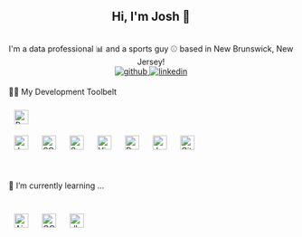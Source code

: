 ## <div align="center">Hi, I'm Josh 👋</div>  
<br/>
<div align="center">I'm a data professional 📊 and a sports guy ⚾ based in New Brunswick, New Jersey!</div>
<div align="center">
  <a href="https://github.com/whl0217" target="_blank">
    <img src=https://img.shields.io/badge/github-%2324292e.svg?&style=for-the-badge&logo=github&logoColor=white alt=github style="margin-bottom: 5px;" />
  </a>
  <a href="https://www.linkedin.com/in/wang-han-li-5b789913b" target="_blank">
    <img src=https://img.shields.io/badge/linkedin-%231E77B5.svg?&style=for-the-badge&logo=linkedin&logoColor=white alt=linkedin style="margin-bottom: 5px;" />
  </a>
</div>

👨‍💻 My Development Toolbelt

<a href="https://github.com/" target="_blank"><img style="margin: 10px" src="https://cdn.jsdelivr.net/gh/devicons/devicon@latest/icons/python/python-original-wordmark.svg" alt="Python" height="25" /></a>  
<a href="https://github.com/" target="_blank"><img style="margin: 10px" src="https://cdn.jsdelivr.net/gh/devicons/devicon@latest/icons/java/java-original-wordmark.svg" alt="Java" height="25" /></a>
<a href="https://github.com/" target="_blank"><img style="margin: 10px" src="https://cdn.jsdelivr.net/gh/devicons/devicon@latest/icons/azuresqldatabase/azuresqldatabase-original.svg" alt="SQL" height="25" /></a>
<a href="https://github.com/" target="_blank"><img style="margin: 10px" src="https://cdn.jsdelivr.net/gh/devicons/devicon@latest/icons/apachespark/apachespark-original-wordmark.svg" alt="Spark" height="25" /></a>
<a href="https://github.com/" target="_blank"><img style="margin: 10px" src="https://cdn.jsdelivr.net/gh/devicons/devicon@latest/icons/visualstudio/visualstudio-original.svg" alt="Visual Studio" height="25" /></a>
<a href="https://github.com/" target="_blank"><img style="margin: 10px" src="https://cdn.jsdelivr.net/gh/devicons/devicon@latest/icons/docker/docker-original-wordmark.svg" alt="Docker" height="25" /></a>
<a href="https://github.com/" target="_blank"><img style="margin: 10px" src="https://cdn.jsdelivr.net/gh/devicons/devicon@latest/icons/jenkins/jenkins-original.svg" alt="Jenkins" height="25" /></a>
<a href="https://github.com/" target="_blank"><img style="margin: 10px" src="https://cdn.jsdelivr.net/gh/devicons/devicon@latest/icons/git/git-original.svg" alt="Git" height="25" /></a>

<br/>

🌱 I’m currently learning ...

<br/>
<a href="https://github.com/" target="_blank"><img style="margin: 10px" src="https://cdn.jsdelivr.net/gh/devicons/devicon@latest/icons/apacheairflow/apacheairflow-original.svg" alt="Airflow" height="25" /></a>
<a href="https://github.com/" target="_blank"><img style="margin: 10px" src="https://profilinator.rishav.dev/skills-assets/google_cloud-icon.svg" alt="GCP" height="25" /></a>
<a href="https://github.com/" target="_blank"><img style="margin: 10px" src="https://www.getdbt.com/ui/img/logos/dbt-logo.svg" alt="dbt" height="25" /></a>

